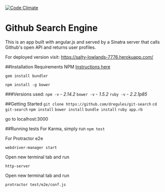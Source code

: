 [![Code Climate](https://codeclimate.com/github/dregules/git-search/badges/gpa.svg)](https://codeclimate.com/github/dregules/git-search)

# Github Search Engine
This is an app built with angular.js and served by a Sinatra server that calls Github's open API and returns user profiles.

For deployed version visit:  https://salty-lowlands-7776.herokuapp.com/


##Installation Requirements
NPM [Instructions here](http://blog.teamtreehouse.com/install-node-js-npm-mac)

`gem install bundler`

`npm install -g bower`

###Versions used:
`npm -v` -  *2.14.2*
`bower -v` - *1.5.2*
`ruby -v` - *2.2.1p85*

##Getting Started
`git clone https://github.com/dregules/git-search`
`cd git-search`
`npm install`
`bower install`
`bundle install`
`ruby app.rb`

go to localhost:3000

##Running tests
For Karma, simply run `npm test`

For Protractor e2e

`webdriver-manager start`

Open new terminal tab and run

`http-server`

Open new terminal tab and run

`protractor test/e2e/conf.js`
